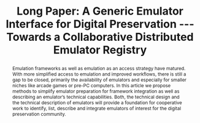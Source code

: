 ---
abstract: Emulation frameworks as well as emulation as an access strategy have matured.
  With more simplified access to emulation and improved workflows, there is still
  a gap to be closed, primarily the availability of emulators and especially for smaller
  niches like arcade games or pre-PC computers. In this article we propose methods
  to simplify emulator preparation for framework integration as well as describing
  an emulator’s technical capabilities. Both, the technical design and the technical
  description of emulators will provide a foundation for cooperative work to identify,
  list, describe and integrate emulators of interest for the digital preservation
  community.
creators:
- Rafael Gieschke
date: null
document_url: https://az659834.vo.msecnd.net/eventsairwesteuprod/production-inconference-public/67d151ad23254b3dbaf62250ae8d5093
grand_parent: iPRES
institutions:
- University of Freiburg
keywords:
- emulation
- metadata
- registry
landing_page_url: null
language: eng
layout: publication
license: CC-BY 4.0 International
notes_url: null
parent: iPRES 2022
publication_type: long paper
size: null
slides_url: null
source_name: iPRES
stream_url: null
title: 'Long Paper: A Generic Emulator Interface for Digital Preservation --- Towards
  a Collaborative Distributed Emulator Registry'
year: 2022
---